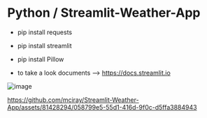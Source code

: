 # Python / Streamlit-Weather-App
  - pip install requests
  - pip install streamlit
  - pip install Pillow

  - to take a look documents --> https://docs.streamlit.io

![image](https://github.com/mciray/Streamlit-Weather-App/assets/81428294/8a0f1ba8-73ef-421c-80ff-c32ca3a0dcf2)



https://github.com/mciray/Streamlit-Weather-App/assets/81428294/058799e5-55d1-416d-9f0c-d5ffa3884943


